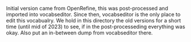 Initial version came from OpenRefine, this was post-processed and imported into vocabseditor. Since then, vocabseditor is the only place to edit this vocabualry. We hold in this directory the old versions for a short time (until mid of 2023) to see, if in the post-processeding everything was okay. Also put an in-between dump from vocabseditor there.
